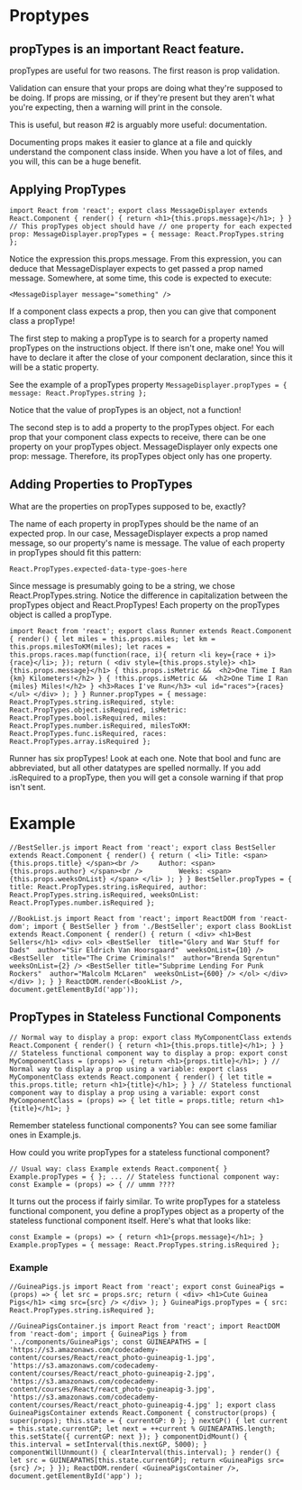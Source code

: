 # Proptypes

## propTypes is an important React feature.
propTypes are useful for two reasons. The first reason is prop validation.

Validation can ensure that your props are doing what they're supposed to be doing. If props are missing, or if they're present but they aren't what you're expecting, then a warning will print in the console.

This is useful, but reason #2 is arguably more useful: documentation.

Documenting props makes it easier to glance at a file and quickly understand the component class inside. When you have a lot of files, and you will, this can be a huge benefit.


## Applying PropTypes
`import React from 'react';
export class MessageDisplayer extends React.Component {
  render() {
    return <h1>{this.props.message}</h1>;
  }
}
// This propTypes object should have
// one property for each expected prop:
MessageDisplayer.propTypes = {
  message: React.PropTypes.string
};`

Notice the expression this.props.message. From this expression, you can deduce that MessageDisplayer expects to get passed a prop named message. Somewhere, at some time, this code is expected to execute:

`<MessageDisplayer message="something" />`

If a component class expects a prop, then you can give that component class a propType! 

The first step to making a propType is to search for a property named propTypes on the instructions object. If there isn't one, make one! You will have to declare it after the close of your component declaration, since this it will be a static property.

See the example of a propTypes property
`MessageDisplayer.propTypes = {
  message: React.PropTypes.string
};`

Notice that the value of propTypes is an object, not a function!

The second step is to add a property to the propTypes object. For each prop that your component class expects to receive, there can be one property on your propTypes object. MessageDisplayer only expects one prop: message. Therefore, its propTypes object only has one property.


## Adding Properties to PropTypes
What are the properties on propTypes supposed to be, exactly?

The name of each property in propTypes should be the name of an expected prop. In our case, MessageDisplayer expects a prop named message, so our property's name is message. The value of each property in propTypes should fit this pattern:

`React.PropTypes.expected-data-type-goes-here`

Since message is presumably going to be a string, we chose React.PropTypes.string. Notice the difference in capitalization between the propTypes object and React.PropTypes! Each property on the propTypes object is called a propType.

`import React from 'react';
export class Runner extends React.Component {
  render() {
  	let miles = this.props.miles;
    let km = this.props.milesToKM(miles);
    let races = this.props.races.map(function(race, i){
      return <li key={race + i}>{race}</li>;
    });
    return (
      <div style={this.props.style}>
        <h1>{this.props.message}</h1>
        { this.props.isMetric && 
          <h2>One Time I Ran {km} Kilometers!</h2> }
        { !this.props.isMetric && 
          <h2>One Time I Ran {miles} Miles!</h2> }
        <h3>Races I've Run</h3>
        <ul id="races">{races}</ul>
      </div>
    );
  }
}
Runner.propTypes = {
  message:   React.PropTypes.string.isRequired,
  style:     React.PropTypes.object.isRequired,
  isMetric:  React.PropTypes.bool.isRequired,
  miles:     React.PropTypes.number.isRequired,
  milesToKM: React.PropTypes.func.isRequired,
  races:     React.PropTypes.array.isRequired
};`

Runner has six propTypes! Look at each one. Note that bool and func are abbreviated, but all other datatypes are spelled normally. If you add .isRequired to a propType, then you will get a console warning if that prop isn't sent.

# Example
`//BestSeller.js
import React from 'react';
export class BestSeller extends React.Component {
  render() {
    return (
      <li>
        Title: <span>
          {this.props.title}
        </span><br />    
        Author: <span>
          {this.props.author}
        </span><br />        
        Weeks: <span>
          {this.props.weeksOnList}
        </span>
      </li>
    );
  }
}
BestSeller.propTypes = {
  title: React.PropTypes.string.isRequired,
  author: React.PropTypes.string.isRequired,
  weeksOnList: React.PropTypes.number.isRequired
};`

`//BookList.js
import React from 'react';
import ReactDOM from 'react-dom';
import { BestSeller } from './BestSeller';
export class BookList extends React.Component {
  render() {
    return (
      <div>
        <h1>Best Sellers</h1>
        <div>
          <ol>
            <BestSeller 
              title="Glory and War Stuff for Dads" 
              author="Sir Eldrich Van Hoorsgaard" 
              weeksOnList={10} />
            <BestSeller 
              title="The Crime Criminals!" 
              author="Brenda Sqrentun" 
              weeksOnList={2} />
            <BestSeller
              title="Subprime Lending For Punk Rockers" 
              author="Malcolm McLaren" 
              weeksOnList={600} />
          </ol>
        </div>
      </div>
    );
  }
}
ReactDOM.render(<BookList />, document.getElementById('app'));`


## PropTypes in Stateless Functional Components
`// Normal way to display a prop:
export class MyComponentClass extends React.Component {
  render() {
    return <h1>{this.props.title}</h1>;
  }
}
// Stateless functional component way to display a prop:
export const MyComponentClass = (props) => {
  return <h1>{props.title}</h1>;
}
// Normal way to display a prop using a variable:
export class MyComponentClass extends React.component {
  render() {
  	let title = this.props.title;
    return <h1>{title}</h1>;
  }
}
// Stateless functional component way to display a prop using a variable:
export const MyComponentClass = (props) => {
	let title = props.title;
  return <h1>{title}</h1>;
}`

Remember stateless functional components? You can see some familiar ones in Example.js.

How could you write propTypes for a stateless functional component?

`// Usual way:
class Example extends React.component{
}
Example.propTypes = {
};
...
// Stateless functional component way:
const Example = (props) => {
  // ummm ????`

It turns out the process if fairly similar. To write propTypes for a stateless functional component, you define a propTypes object as a property of the stateless functional component itself. Here's what that looks like:

`const Example = (props) => {
  return <h1>{props.message}</h1>;
}
Example.propTypes = {
  message: React.PropTypes.string.isRequired
};`

### Example

`//GuineaPigs.js
import React from 'react';
export const GuineaPigs = (props) => {
  let src = props.src;
  return (
    <div>
      <h1>Cute Guinea Pigs</h1>
      <img src={src} />
    </div>
  );
}
GuineaPigs.propTypes = {
  src: React.PropTypes.string.isRequired
};`

`//GuineaPigsContainer.js
import React from 'react';
import ReactDOM from 'react-dom';
import { GuineaPigs } from '../components/GuineaPigs';
const GUINEAPATHS = [
  'https://s3.amazonaws.com/codecademy-content/courses/React/react_photo-guineapig-1.jpg',
  'https://s3.amazonaws.com/codecademy-content/courses/React/react_photo-guineapig-2.jpg',
  'https://s3.amazonaws.com/codecademy-content/courses/React/react_photo-guineapig-3.jpg',
  'https://s3.amazonaws.com/codecademy-content/courses/React/react_photo-guineapig-4.jpg'
];
export class GuineaPigsContainer extends React.Component {
  constructor(props) {
    super(props);
    this.state = { currentGP: 0 };
  }
  nextGP() {
    let current = this.state.currentGP;
    let next = ++current % GUINEAPATHS.length;
    this.setState({ currentGP: next });
  }
  componentDidMount() {
    this.interval = setInterval(this.nextGP, 5000);
  }
  componentWillUnmount() {
    clearInterval(this.interval);
  }
  render() {
    let src = GUINEAPATHS[this.state.currentGP];
    return <GuineaPigs src={src} />;
  }
});
ReactDOM.render(
  <GuineaPigsContainer />, 
  document.getElementById('app')
);`